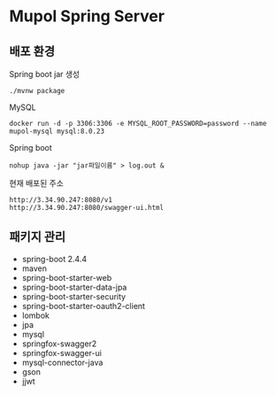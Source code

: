 # Mupol Spring Server

## 배포 환경
Spring boot jar 생성
```
./mvnw package 
```

MySQL
```
docker run -d -p 3306:3306 -e MYSQL_ROOT_PASSWORD=password --name mupol-mysql mysql:8.0.23
```  

Spring boot
```
nohup java -jar "jar파일이름" > log.out &
```

현재 배포된 주소
```
http://3.34.90.247:8080/v1
http://3.34.90.247:8080/swagger-ui.html
```

## 패키지 관리

- spring-boot 2.4.4
- maven 
- spring-boot-starter-web
- spring-boot-starter-data-jpa
- spring-boot-starter-security
- spring-boot-starter-oauth2-client
- lombok
- jpa
- mysql
- springfox-swagger2
- springfox-swagger-ui
- mysql-connector-java
- gson
- jjwt